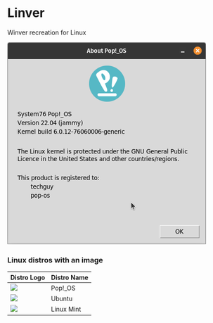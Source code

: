 # Linver
Winver recreation for Linux

![Linver running on Pop!_OS](img/linver-popos.png)

### Linux distros with an image
Distro Logo | Distro Name
------------|-------------
<img src='https://pop.system76.com/icon-512.png' width=64> | Pop!_OS
<img src='https://upload.wikimedia.org/wikipedia/commons/thumb/9/9e/UbuntuCoF.svg/512px-UbuntuCoF.svg.png?20120210072525' width=64> | Ubuntu
<img src='https://upload.wikimedia.org/wikipedia/commons/thumb/3/3f/Linux_Mint_logo_without_wordmark.svg/640px-Linux_Mint_logo_without_wordmark.svg.png' width=64> | Linux Mint
